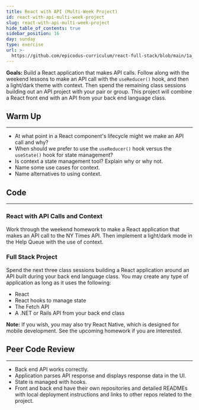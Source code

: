 ```yaml
---
title: React with API (Multi-Week Project)
id: react-with-api-multi-week-project
slug: react-with-api-multi-week-project
hide_table_of_contents: true
sidebar_position: 16
day: sunday
type: exercise
url: >-
  https://github.com/epicodus-curriculum/react-full-stack/blob/main/1a_classwork_react_with_api_three_day_project_old.md
---
```


**Goals:** Build a React application that makes API calls. Follow along with the weekend lessons to make an API call with the `useReducer()` hook, and then a light/dark theme with context. Then spend the remaining class sessions building out an API project with your pair or group. This project will combine a React front end with an API from your back end language class.

## Warm Up
---

* At what point in a React component's lifecycle might we make an API call and why?
* When should we prefer to use the `useReducer()` hook versus the `useState()` hook for state management?
* Is context a state management tool? Explain why or why not.
* Name some use cases for context.
* Name alternatives to using context.

## Code
---

### React with API Calls and Context

Work through the weekend homework to make a React application that makes an API call to the NY Times API. Then implement a light/dark mode in the Help Queue with the use of context.

### Full Stack Project

Spend the next three class sessions building a React application around an API built during your back end language class. You may create any type of application as long as it uses the following:

* React
* React hooks to manage state
* The Fetch API 
* A .NET or Rails API from your back end class

**Note:** If you wish, you may also try React Native, which is designed for mobile development. See the upcoming homework if you are interested.

## Peer Code Review
---

* Back end API works correctly.
* Application parses API response and displays response data in the UI.
* State is managed with hooks.
* Front and back end have their own repositories and detailed READMEs with local deployment instructions and links to other repos related to the project.
